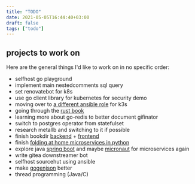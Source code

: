 ```yaml
---
title: "TODO"
date: 2021-05-05T16:44:40+03:00
draft: false
tags: ["todo"]
---
```


## projects to work on
Here are the general things I'd like to work on in no specific order:

- selfhost go playground
- implement main nestedcomments sql query
- set renovatebot for k8s
- use go client library for kubernetes for security demo
- moving over to [a different ansible role](https://github.com/PyratLabs/ansible-role-k3s) for k3s
- going through the [rust book](https://doc.rust-lang.org/book)
- learning more about go-redis to better document gifinator
- switch to postgres operator from statefulset
- research metallb and switching to it if possible
- finish bookdir [backend](https://gitlab.com/insanitywholesale/bookdir) + [frontend](https://gitlab.com/insanitywholesale/simple-react-boi)
- finish [folding at home microservices in python](https://gitlab.com/insanitywholesale/fahusrvs)
- explore java [spring boot](https://spring.io/projects/spring-boot) and maybe [micronaut](https://micronaut.io) for microservices again
- write gitea downstreamer bot
- selfhost sourcehut using ansible
- make [gogenjson](https://gitlab.com/insanitywholesale/gogenjson) better
- thread programming (Java/C)
